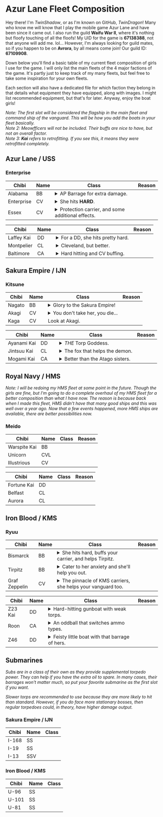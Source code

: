 # Azur Lane Fleet Composition
Hey there! I'm *TwinShadow*, or as I'm known on GitHub, *TwinDragon*! Many who know me will know that I play the mobile game Azur Lane and have been since it came out. I also run the guild __Waifu War II__, where it's nothing but floofy touching of all the floofs! My UID for the game is **67138388**, not that anyone will add me. lol... However, I'm always looking for guild mates, so if you happen to be on **Avrora**, by all means come join! Our guild ID: **67109908**.

Down below you'll find a basic table of my current fleet composition of girls I use for the game. I will only list the main fleets of the 4 major factions of the game. It's partly just to keep track of my many fleets, but feel free to take some inspiration for your own fleets.

Each section will also have a dedicated file for which faction they belong in that details what equipment they have equipped, along with images. I might list recommended equipment, but that's for later. Anyway, enjoy the boat girls!

*Note: The first slot will be considered the flagship in the main fleet and command ship of the vanguard. This will be how you add the boats in your fleet basically.*  
*Note 2: Meowfficers will not be included. Their buffs are nice to have, but not an overall factor.*  
*Note 3: **Kai** refers to retrofitting. If you see this, it means they were retrofitted completely.*

## Azur Lane / USS
### Enterprise
| Chibi | Name | Class | Reason 
| --- | --- | --- | --- |
| Alabama | BB | <details><summary>AP Barrage for extra damage.</summary>She hits pretty hard on her own, and along with her AP barrage, there's the added normal firing of shells that can sometimes catch suicide boats.</details>
| Enterprise | CV | <details><summary>She hits **HARD**.</summary>If her skill procs, her aircraft will double their damage output.</details>
| Essex | CV | <details><summary>Protection carrier, and some additional effects.</summary>She provides some pretty good buffs to herself when in a USS fleet, not to mention helping out your ships in certain cases.</details>

| Chibi | Name | Class | Reason 
| --- | --- | --- | --- |
| Laffey Kai | DD | <details><summary>For a DD, she hits pretty hard.</summary>An AP barrage along with torps? Why not. She also hits hard too and is all-around decent.</details>
| Montpelier | CL | <details><summary>Cleveland, but better.</summary>Montpelier is the younger Cleveland-class, improving on her namesake in many ways. She also helps out your other cruisers as well.</details>
| Baltimore | CA | <details><summary>Hard hitting and CV buffing.</summary>Baltimore hits hard, decent armor, and even buffs your CV's and CVL's in USS fleets. If you sortie without them, she'll buff herself instead. Also, she has a special AP ammo buff for her main gun.</details>

## Sakura Empire / IJN
### Kitsune
| Chibi | Name | Class | Reason 
| --- | --- | --- | --- |
| Nagato | BB | <details><summary>Glory to the Sakura Empire!</summary>Not only is she a smol fox, she will help you carry your fleet to glory. She has a very powerful barrage if it goes off, and she buffs your IJN carriers to boot. You don't mess with this little thing.</details>
| Akagi | CV | <details><summary>You don't take her, you die...</summary>A scary 9-tailed fox that will kill you if you so much as look at another woman... A powerful carrier and when sortied with her sister, Kaga, they buff each other and have an early launch of aircraft. Very formiddable carriers.</details>
| Kaga | CV | Look at Akagi.

| Chibi | Name | Class | Reason 
| --- | --- | --- | --- |
| Ayanami Kai | DD | <details><summary>*THE* Torp Goddess.</summary>Ayanami is the torpedo goddess of the game, so spec'ing her out accordingly is key. But don't count on those guns of hers. Her barrage also launches powerful torpedoes along with decent self-buffs as well.</details>
| Jintsuu Kai | CL | <details><summary>The fox that helps the demon.</summary>Jintsuu buffs all your DD and CL torps while she's afloat, including crits. Pair her up with Ayanami and you've got a force to be reckoned with.</details>
| Mogami Kai | CA | <details><summary>Better than the Atago sisters.</summary>She makes HE guns actually work in your favor, and has a defense against AP ammo to boot. Hits hard, good armor, good boat to have in your fleet.</details>

## Royal Navy / HMS
*Note: I will be redoing my HMS fleet at some point in the future. Though the girls are fine, but I'm going to do a complete overhaul of my HMS fleet for a better composition than what I have now. The reason is because back when I made this fleet, HMS didn't have that many good ships and this was well over a year ago. Now that a few events happened, more HMS ships are available, there are better possibilities now.*
### Meido
| Chibi | Name | Class | Reason 
| --- | --- | --- | --- |
| Warspite Kai | BB |
| Unicorn | CVL |
| Illustrious | CV |

| Chibi | Name | Class | Reason 
| --- | --- | --- | --- |
| Fortune Kai | DD |
| Belfast | CL |
| Aurora | CL |

## Iron Blood / KMS
### Ryuu
| Chibi | Name | Class | Reason 
| --- | --- | --- | --- |
| Bismarck | BB | <details><summary>She hits hard, buffs your carrier, and helps Tirpitz.</summary>Bismarck helps Tirpitz get over her social anxiety while buffing all of your Iron Blood ships and vanguard. On top of that, she has a decent barrage when she's flagship.</details>
| Tirpitz | BB | <details><summary>Cater to her anxiety and she'll help you out.</summary>Alone, she does decent damage on, but when sortied with other BB/BC's, then she gets nerfed. However, Bismarck let's her get over that anxiety. Decent BB, but don't count on those torps for a lot of damage.</details>
| Graf Zeppelin | CV | <details><summary>The pinnacle of KMS carriers, she helps your vanguard too.</summary>Graf Zeppelin is a good carrier to have. Not only does she buff your vanguard by reducing the damage they take, she gets a buff herself for each KMS ship up to a stack of 3. Equip her with KMS Aircraft and she'll carry you to glory.</details>

| Chibi | Name | Class | Reason 
| --- | --- | --- | --- |
| Z23 Kai | DD | <details><summary>Hard-hitting gunboat with weak torps.</summary>Z23 hits hard and fast, rivaling that of even CL's. She has a powerful AP barrage that also launches torps, and even spawns a helpful pair of shields to block incoming fire. Just don't rely on the shields too much.</details>
| Roon | CA | <details><summary>An oddball that switches ammo types.</summary>Roon is not only a yandere (and scary at that), but she's odd that her main gun switches ammo types betwen AP and HE. Not bad to use, but situational at times. She does have a powerful barrage that is both AP and HE that fires in three directions. Oh, and she spawns shields.</details>
| Z46 | DD | <details><summary>Feisty little boat with that barrage of hers.</summary>She's a feisty one, as her AP barrage gets a buff from her skill (but for the love of Cubes, do not equip an AP gun on her; DD's do not like AP guns), and she can hit rapidly too. Oh, and she buffs herself every time she fires down a plane. Buff timer resets every time, but does not stack.</details>

## Submarines
*Subs are in a class of their own as they provide supplemental torpedo power. They can help if you have the extra oil to spare. In many cases, their barrages won't matter much, so put your favorite submarine as the first slot if you want.*

*Slower torps are recommended to use because they are more likely to hit than standard. However, if you do face more stationary bosses, then regular torpedoes could, in theory, have higher damage output.*

### Sakura Empire / IJN
| Chibi | Name | Class
| --- | --- | --- |
| I-168 | SS |
| I-19 | SS |
| I-13 | SSV |

### Iron Blood / KMS
| Chibi | Name | Class
| --- | --- | --- |
| U-96 | SS |
| U-101 | SS |
| U-81 | SS |